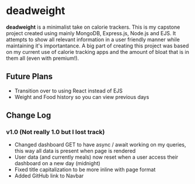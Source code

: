 # deadweight
 **deadweight** is a minimalist take on calorie trackers. This is my capstone project created using mainly MongoDB, Express.js, Node.js and EJS. It attempts to show all relevant information in a user friendly manner while maintaining it's importantance. A big part of creating this project was based on my current use of calorie tracking apps and the amount of bloat that is in them all (even with premium!).

## Future Plans
 * Transition over to using React instead of EJS
 * Weight and Food history so you can view previous days

## Change Log
### v1.0 (Not really 1.0 but I lost track)
 * Changed dashboard GET to have async / await working on my queries, this way all data is present when page is rendered
 * User data (and currently meals) now reset when a user access their dashboard on a new day (midnight)
 * Fixed title capitalization to be more inline with page format
 * Added GitHub link to Navbar
